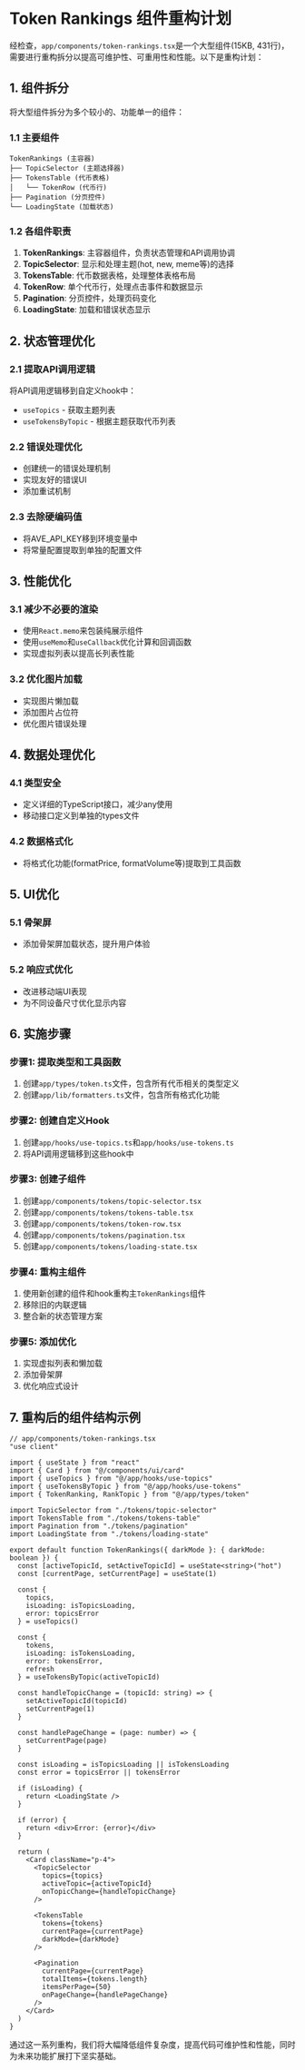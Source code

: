 # Token Rankings 组件重构计划

经检查，`app/components/token-rankings.tsx`是一个大型组件(15KB, 431行)，需要进行重构拆分以提高可维护性、可重用性和性能。以下是重构计划：

## 1. 组件拆分

将大型组件拆分为多个较小的、功能单一的组件：

### 1.1 主要组件

```
TokenRankings (主容器)
├── TopicSelector (主题选择器)
├── TokensTable (代币表格)
│   └── TokenRow (代币行)
├── Pagination (分页控件)
└── LoadingState (加载状态)
```

### 1.2 各组件职责

1. **TokenRankings**: 主容器组件，负责状态管理和API调用协调
2. **TopicSelector**: 显示和处理主题(hot, new, meme等)的选择
3. **TokensTable**: 代币数据表格，处理整体表格布局
4. **TokenRow**: 单个代币行，处理点击事件和数据显示
5. **Pagination**: 分页控件，处理页码变化
6. **LoadingState**: 加载和错误状态显示

## 2. 状态管理优化

### 2.1 提取API调用逻辑

将API调用逻辑移到自定义hook中：
- `useTopics` - 获取主题列表
- `useTokensByTopic` - 根据主题获取代币列表

### 2.2 错误处理优化

- 创建统一的错误处理机制
- 实现友好的错误UI
- 添加重试机制

### 2.3 去除硬编码值

- 将AVE_API_KEY移到环境变量中
- 将常量配置提取到单独的配置文件

## 3. 性能优化

### 3.1 减少不必要的渲染

- 使用`React.memo`来包装纯展示组件
- 使用`useMemo`和`useCallback`优化计算和回调函数
- 实现虚拟列表以提高长列表性能

### 3.2 优化图片加载

- 实现图片懒加载
- 添加图片占位符
- 优化图片错误处理

## 4. 数据处理优化

### 4.1 类型安全

- 定义详细的TypeScript接口，减少any使用
- 移动接口定义到单独的types文件

### 4.2 数据格式化

- 将格式化功能(formatPrice, formatVolume等)提取到工具函数

## 5. UI优化

### 5.1 骨架屏

- 添加骨架屏加载状态，提升用户体验

### 5.2 响应式优化

- 改进移动端UI表现
- 为不同设备尺寸优化显示内容

## 6. 实施步骤

### 步骤1: 提取类型和工具函数

1. 创建`app/types/token.ts`文件，包含所有代币相关的类型定义
2. 创建`app/lib/formatters.ts`文件，包含所有格式化功能

### 步骤2: 创建自定义Hook

1. 创建`app/hooks/use-topics.ts`和`app/hooks/use-tokens.ts`
2. 将API调用逻辑移到这些hook中

### 步骤3: 创建子组件

1. 创建`app/components/tokens/topic-selector.tsx`
2. 创建`app/components/tokens/tokens-table.tsx`
3. 创建`app/components/tokens/token-row.tsx`
4. 创建`app/components/tokens/pagination.tsx`
5. 创建`app/components/tokens/loading-state.tsx`

### 步骤4: 重构主组件

1. 使用新创建的组件和hook重构主`TokenRankings`组件
2. 移除旧的内联逻辑
3. 整合新的状态管理方案

### 步骤5: 添加优化

1. 实现虚拟列表和懒加载
2. 添加骨架屏
3. 优化响应式设计

## 7. 重构后的组件结构示例

```tsx
// app/components/token-rankings.tsx
"use client"

import { useState } from "react"
import { Card } from "@/components/ui/card"
import { useTopics } from "@/app/hooks/use-topics"
import { useTokensByTopic } from "@/app/hooks/use-tokens"
import { TokenRanking, RankTopic } from "@/app/types/token"

import TopicSelector from "./tokens/topic-selector"
import TokensTable from "./tokens/tokens-table"
import Pagination from "./tokens/pagination"
import LoadingState from "./tokens/loading-state"

export default function TokenRankings({ darkMode }: { darkMode: boolean }) {
  const [activeTopicId, setActiveTopicId] = useState<string>("hot")
  const [currentPage, setCurrentPage] = useState(1)
  
  const { 
    topics, 
    isLoading: isTopicsLoading, 
    error: topicsError 
  } = useTopics()
  
  const { 
    tokens, 
    isLoading: isTokensLoading, 
    error: tokensError,
    refresh 
  } = useTokensByTopic(activeTopicId)

  const handleTopicChange = (topicId: string) => {
    setActiveTopicId(topicId)
    setCurrentPage(1)
  }

  const handlePageChange = (page: number) => {
    setCurrentPage(page)
  }

  const isLoading = isTopicsLoading || isTokensLoading
  const error = topicsError || tokensError

  if (isLoading) {
    return <LoadingState />
  }

  if (error) {
    return <div>Error: {error}</div>
  }

  return (
    <Card className="p-4">
      <TopicSelector 
        topics={topics} 
        activeTopic={activeTopicId}
        onTopicChange={handleTopicChange} 
      />
      
      <TokensTable 
        tokens={tokens} 
        currentPage={currentPage}
        darkMode={darkMode} 
      />
      
      <Pagination 
        currentPage={currentPage}
        totalItems={tokens.length}
        itemsPerPage={50}
        onPageChange={handlePageChange}
      />
    </Card>
  )
}
```

通过这一系列重构，我们将大幅降低组件复杂度，提高代码可维护性和性能，同时为未来功能扩展打下坚实基础。 